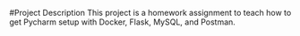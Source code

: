 #Project Description
This project is a homework assignment to teach how to get Pycharm setup with Docker, Flask, MySQL, and Postman.